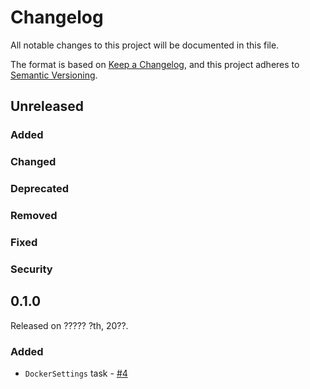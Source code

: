 # Changelog

All notable changes to this project will be documented in this file.

The format is based on [Keep a Changelog](https://keepachangelog.com/en/1.0.0/),
and this project adheres to [Semantic Versioning](https://semver.org/spec/v2.0.0.html).

## Unreleased

### Added

### Changed

### Deprecated

### Removed

### Fixed

### Security

## 0.1.0

Released on ????? ?th, 20??.

### Added

- `DockerSettings` task - [#4](https://github.com/PrefectHQ/prefect-docker/pull/4)
